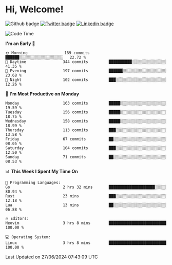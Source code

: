   # Hi, Welcome!
  ![Github badge](https://img.shields.io/github/followers/kraken-afk.svg?style=social&label=Follow&maxAge=2592000)
  [![Twitter badge](https://img.shields.io/badge/-Twitter-00acee?style=flat-square&logo=Twitter&logoColor=white)](https://twitter.com/trshppl)
  [![Linkedin badge](https://img.shields.io/badge/LinkedIn-0077B5?style=flat-square&logo=linkedin&logoColor=white)](https://www.linkedin.com/in/noveanrer)
<!--START_SECTION:waka-->
![Code Time](http://img.shields.io/badge/Code%20Time-234%20hrs%2047%20mins-blue)

**I'm an Early 🐤** 

```text
🌞 Morning                189 commits         ██████░░░░░░░░░░░░░░░░░░░   22.72 % 
🌆 Daytime                344 commits         ██████████░░░░░░░░░░░░░░░   41.35 % 
🌃 Evening                197 commits         ██████░░░░░░░░░░░░░░░░░░░   23.68 % 
🌙 Night                  102 commits         ███░░░░░░░░░░░░░░░░░░░░░░   12.26 % 
```
📅 **I'm Most Productive on Monday** 

```text
Monday                   163 commits         █████░░░░░░░░░░░░░░░░░░░░   19.59 % 
Tuesday                  156 commits         █████░░░░░░░░░░░░░░░░░░░░   18.75 % 
Wednesday                158 commits         █████░░░░░░░░░░░░░░░░░░░░   18.99 % 
Thursday                 113 commits         ███░░░░░░░░░░░░░░░░░░░░░░   13.58 % 
Friday                   67 commits          ██░░░░░░░░░░░░░░░░░░░░░░░   08.05 % 
Saturday                 104 commits         ███░░░░░░░░░░░░░░░░░░░░░░   12.50 % 
Sunday                   71 commits          ██░░░░░░░░░░░░░░░░░░░░░░░   08.53 % 
```


📊 **This Week I Spent My Time On** 

```text
💬 Programming Languages: 
Go                       2 hrs 32 mins       ████████████████████░░░░░   80.94 % 
Rust                     23 mins             ███░░░░░░░░░░░░░░░░░░░░░░   12.18 % 
Lua                      13 mins             ██░░░░░░░░░░░░░░░░░░░░░░░   06.88 % 

🔥 Editors: 
Neovim                   3 hrs 8 mins        █████████████████████████   100.00 % 

💻 Operating System: 
Linux                    3 hrs 8 mins        █████████████████████████   100.00 % 
```


 Last Updated on 27/06/2024 07:43:09 UTC
<!--END_SECTION:waka-->